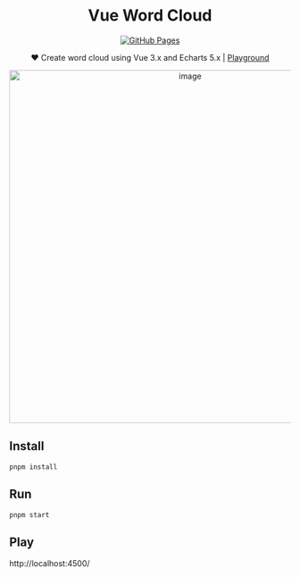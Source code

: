 <h1 align="center">
Vue Word Cloud
</h1>

<p align="center">
  <a href="https://github.com/pdsuwwz/vue-word-cloud/actions" target="_blank">
    <img src="https://github.com/pdsuwwz/vue-word-cloud/workflows/Github%20Pages/badge.svg" alt="GitHub Pages" />
  </a>
</p>


<p align="center">
❤️ Create word cloud using Vue 3.x and Echarts 5.x | <a href="https://pdsuwwz.github.io/vue-word-cloud">Playground</a>
<p>

<p align="center">
  <img width="632" alt="image" src="https://user-images.githubusercontent.com/19891724/168128377-ee6e2eb5-5f52-42f6-8063-dbb5d9fe3b0d.png">
<p>


## Install

```
pnpm install
```

## Run

```
pnpm start
```

## Play

http://localhost:4500/
